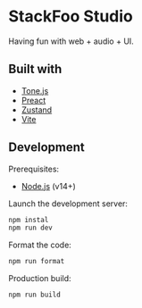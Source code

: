 # StackFoo Studio

Having fun with web + audio + UI.

## Built with

-   [Tone.js](https://tonejs.github.io/)
-   [Preact](https://preactjs.com/)
-   [Zustand](https://github.com/pmndrs/zustand)
-   [Vite](https://vitejs.dev/)

## Development

Prerequisites:

-   [Node.js](https://nodejs.org/en/) (v14+)

Launch the development server:

```bash
npm instal
npm run dev
```

Format the code:

```bash
npm run format
```

Production build:

```bash
npm run build
```
